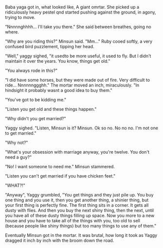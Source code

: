 
Baba yaga got in, what looked like, A giant omrtar. She picked up a ridiculously heavy pestel qnd started pushing against the ground, in agony, trying to move.

"Nnnnnghhhh... I'll take you there." She said between breathes, going no where.

"Why are you riding this?" Minsun said. "Mm..." Ruby cooed softly, a very confused bird puzzlement, tipping her head.

"Well," yaggy sighed, "it usedto be more useful, it used to fly. But I didn't maintain it over the years. You know, things get old."

"You always rode in this?"

"I did have some horses, but they were made out of fire. Very difficult to ride... Nnnnnnggghh." The mortar moved an inch, miraculously. "In hindsight it probably wasnt a good idea to buy them."

"You've got to be kidding me."

"Listen you get old and these things happen."

"Why didn't you get married?"

Yaggy sighed. "Listen, Minsun is it? Minsun. Ok so no. No no no. I'm not one to get married."

"Why not?"

"What's your obsession with marriage anyway, you're twelve. You don't need a guy?"

"No! I want someone to need me." Minsun stammered.

"Listen you can't get married if you have chicken feet."

"WHAT?!"

"Anyway", Yaggy grumbled, "You get things and they just pile up. You buy one thing and you use it, then you get another thing, a shinier thing, but your first thing is perfectly fine. The first thing sits in a corner. It gets all dusty with flies. And then you buy the next shiny thing, then the next, until you have all of these dusty things filling up space. Now you more to a new house and you have to take all of the things with you, too old to sell (because people like shiny things) but too many things to use any of them."





Eventually Minsun got in the mortar. It was brutal, how long it took as Yaggy dragged it inch by inch with the broom down the road.